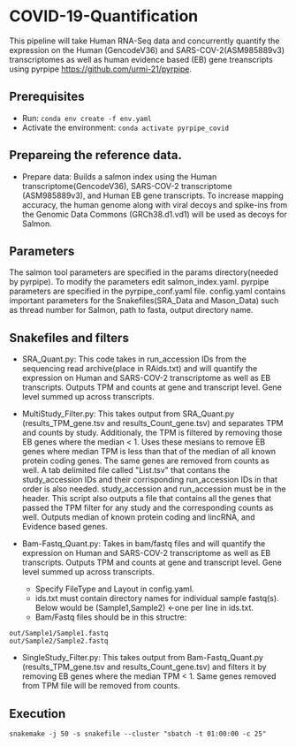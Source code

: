 # COVID-19-Quantification
This pipeline will take Human RNA-Seq data and concurrently quantify the expression on the Human (GencodeV36) and SARS-COV-2(ASM985889v3) transcriptomes as well as human evidence based (EB) gene treanscripts using pyrpipe https://github.com/urmi-21/pyrpipe.

## Prerequisites
* Run: `conda env create -f env.yaml`
* Activate the environment: `conda activate pyrpipe_covid`


## Prepareing the reference data. 
* Prepare data: Builds a salmon index using the Human transcriptome(GencodeV36), SARS-COV-2 transcriptome (ASM985889v3), and Human EB gene transcripts. To increase mapping accuracy, the human genome along with viral decoys and spike-ins from the Genomic Data Commons (GRCh38.d1.vd1) will be used as decoys for Salmon.


## Parameters
The salmon tool parameters are specified in the params directory(needed by pyrpipe). To modify the parameters edit salmon_index.yaml. pyrpipe parameters are specified in the pyrpipe_conf.yaml file. config.yaml contains important parameters for the Snakefiles(SRA_Data and Mason_Data) such as thread number for Salmon, path to fasta, output directory name. 


## Snakefiles and filters
* SRA_Quant.py: This code takes in run_accession IDs from the sequencing read archive(place in RAids.txt) and will quantify the expression on Human and SARS-COV-2 transcriptome as well as EB transcripts. Outputs TPM and counts at gene and transcript level. Gene level summed up across transcripts. 

* MultiStudy_Filter.py: This takes output from SRA_Quant.py (results_TPM_gene.tsv and results_Count_gene.tsv) and separates TPM and counts by study. Additionaly, the TPM is filtered by removing those EB genes where the median < 1. Uses these mesians to remove EB genes where median TPM is less than that of the median of all known protein coding genes. The same genes are removed from counts as well. A tab delimited file called "List.tsv" that contans the study_accession IDs and their corrisponding run_accession IDs in that order is also needed. study_accession and run_accession must be in the header. This script also outputs a file that contains all the genes that passed the TPM filter for any study and the corresponding counts as well. Outputs median of known protein coding and lincRNA, and Evidence based genes.
 
* Bam-Fastq_Quant.py: Takes in bam/fastq files and will quantify the expression on Human and SARS-COV-2 transcriptome as well as EB transcripts. Outputs TPM and counts at gene and transcript level. Gene level summed up across transcripts. 

  * Specify FileType and Layout in config.yaml.
  * ids.txt must contain directory names for individual sample fastq(s). Below would be (Sample1,Sample2) <-one per line in ids.txt. 
  * Bam/Fastq files should be in this structre:
```
out/Sample1/Sample1.fastq
out/Sample2/Sample2.fastq
```

* SingleStudy_Filter.py: This takes output from Bam-Fastq_Quant.py (results_TPM_gene.tsv and results_Count_gene.tsv) and filters it by removing EB genes where the median TPM < 1. Same genes removed from TPM file will be removed from counts.  


## Execution
```
snakemake -j 50 -s snakefile --cluster "sbatch -t 01:00:00 -c 25"
```








